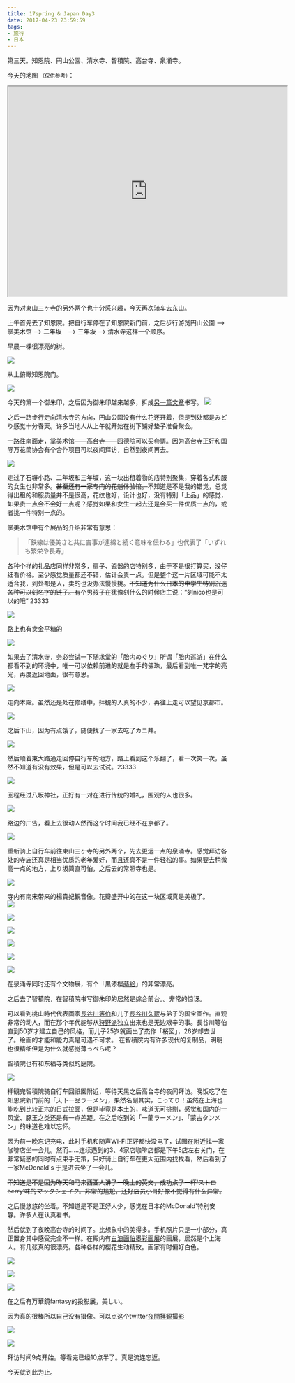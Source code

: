 ```yaml
---
title: 17spring & Japan Day3
date: 2017-04-23 23:59:59
tags: 
- 旅行
- 日本
---
```

 第三天。知恩院、円山公園、清水寺、智積院、高台寺、泉涌寺。  
 
  
今天的地图 `（仅供参考）`： 

<iframe src="https://www.google.com/maps/d/u/0/embed?mid=1gMdLjEidkK5Abzh-WGDNPddJUuA" width="640" height="480"></iframe>

因为对東山三ヶ寺的另外两个也十分感兴趣，今天再次骑车去东山。  

上午首先去了知恩院。把自行车停在了知恩院新门前，之后步行游览円山公園 ——> 掌美术馆 ——>  二年坂　——> 三年坂 ——> 清水寺这样一个顺序。

早晨一棵很漂亮的树。  

<a data-flickr-embed="true"  href="https://www.flickr.com/gp/148985391@N02/25J674" title="IMG_7681">![](https://c1.staticflickr.com/5/4190/33580496064_e77b6e40ba_k.jpg)</a>

从上俯瞰知恩院门。  

<a data-flickr-embed="true"  href="https://www.flickr.com/gp/148985391@N02/C7T5Y9" title="IMG_7687">![](https://c1.staticflickr.com/5/4178/34422557825_8ea4e8dcbd_k.jpg)</a>

今天的第一个御朱印，之后因为御朱印越来越多，拆成[另一篇文章]()书写。
<a data-flickr-embed="true"  href="https://www.flickr.com/gp/148985391@N02/9dniUU" title="IMG_9844">![](https://c1.staticflickr.com/5/4184/33580797374_820985173a_k.jpg)</a>

之后一路步行走向清水寺的方向，円山公園没有什么花还开着，但是到处都是みどり感觉十分春天。许多当地人从上午就开始在树下铺好垫子准备聚会。

一路往南面走，掌美术馆——高台寺——园德院可以买套票。因为高台寺正好和国际万花筒协会有个合作项目可以夜间拜访，自然到夜间再去。

<a data-flickr-embed="true"  href="https://www.flickr.com/gp/148985391@N02/PpfRV2" title="2017spring_n">![](https://c1.staticflickr.com/5/4175/33614418193_2a74271e8d.jpg)</a>


走过了石塀小路、二年坂和三年坂，这一块出租着物的店特别聚集，穿着各式和服的女生也非常多。<del>甚至还有一家专门的花魁体验馆。</del>不知道是不是我的错觉，总觉得出租的和服质量并不是很高，花纹也好，设计也好，没有特别「上品」的感觉，如果贵一点会不会好一点呢？感觉如果和女生一起去还是会买一件优质一点的，或者挑一件特别一点的。

掌美术馆中有个展品的介绍非常有意思：  

>「鉄線は優美さと共に吉事が連綿と続く意味を伝わる」也代表了「いずれも繁栄や長寿」

各种个样的礼品店同样非常多，扇子、瓷器的店特别多，由于不是很打算买，没仔细看价格。至少感觉质量都还不错，估计会贵一点。但是整个这一片区域可能不太适合我，到处都是人，卖的也没办法慢慢挑。<del>不知道为什么日本的中学生特别沉迷各种可以刻名字的链子。</del>有个男孩子在犹豫刻什么的时候店主说：“刻nico也是可以的哦” 23333

<a data-flickr-embed="true"  href="https://www.flickr.com/gp/148985391@N02/6K1V72" title="IMG_7697">![](https://c1.staticflickr.com/5/4190/34292027201_661003f7f9_k.jpg)</a>

路上也有卖金平糖的

<a data-flickr-embed="true"  href="https://www.flickr.com/gp/148985391@N02/XrKgkz" title="IMG_7813">![](https://c1.staticflickr.com/5/4174/33613924243_7cb90bd7f1_z.jpg)</a>

如果去了清水寺，务必尝试一下随求堂的「胎内めぐり」所谓「胎内巡游」在什么都看不到的环境中，唯一可以依赖前进的就是左手的佛珠，最后看到唯一梵字的亮光，再度返回地面，很有意思。

<a data-flickr-embed="true"  href="https://www.flickr.com/gp/148985391@N02/308x8p" title="IMG_7703">![](https://c1.staticflickr.com/5/4172/33580498914_4f80c5d2ae_k.jpg)</a>

走向本殿。虽然还是处在修缮中，拝観的人真的不少，再往上走可以望见京都市。

<a data-flickr-embed="true"  href="https://www.flickr.com/gp/148985391@N02/ed8689" title="IMG_7710">![](https://c1.staticflickr.com/5/4166/34423261435_86bc1ead60_k.jpg)</a>

之后下山，因为有点饿了，随便找了一家去吃了カニ丼。  
  
  
<a data-flickr-embed="true"  href="https://www.flickr.com/gp/148985391@N02/c6977q" title="IMG_7713">![](https://c1.staticflickr.com/3/2866/33580503374_22a3c201d5_k.jpg)</a>

然后顺着東大路通走回停自行车的地方，路上看到这个乐翻了，看一次笑一次，虽然不知道有没有效果，但是可以去试试。23333

<a data-flickr-embed="true"  href="https://www.flickr.com/gp/148985391@N02/9948Bf" title="IMG_7715">![](https://c1.staticflickr.com/3/2884/34380974346_b8afe2cda1_k.jpg)</a>

回程经过八坂神社，正好有一对在进行传统的婚礼，围观的人也很多。

<a data-flickr-embed="true"  href="https://www.flickr.com/gp/148985391@N02/79gJ60" title="IMG_7717">![](https://c1.staticflickr.com/5/4156/34037576230_5921125894_k.jpg)</a>

路边的广告，看上去很动人然而这个时间我已经不在京都了。  


<a data-flickr-embed="true"  href="https://www.flickr.com/gp/148985391@N02/0gt7f0" title="IMG_7719副本">![](https://c1.staticflickr.com/5/4192/34423379845_a9b4a57d3f_c.jpg)</a>

重新骑上自行车前往東山三ヶ寺的另外两个，先去更远一点的泉涌寺。感觉拜访各处的寺庙还真是相当优质的老年爱好，而且还真不是一件轻松的事。如果要去稍微高一点的地方，上り坂简直可怕，之后去的常照寺也是。


<a data-flickr-embed="true"  href="https://www.flickr.com/gp/148985391@N02/390gqz" title="IMG_7720">![](https://c1.staticflickr.com/5/4190/33580516264_51c8f98b8f_k.jpg)</a>

寺内有南宋带来的楊貴妃観音像。花瓣盛开中的在这一块区域真是美极了。  
<a data-flickr-embed="true"  href="https://www.flickr.com/gp/148985391@N02/t1UG18" title="IMG_7760">![](https://c1.staticflickr.com/5/4162/34291563491_debc93160e_k.jpg)</a>

<a data-flickr-embed="true"  href="https://www.flickr.com/gp/148985391@N02/686jip" title="IMG_7748">![](https://c1.staticflickr.com/5/4155/34380983706_7035b2d596_k.jpg)</a>

<a data-flickr-embed="true"  href="https://www.flickr.com/gp/148985391@N02/807107" title="IMG_7733">![](https://c1.staticflickr.com/5/4170/33580519174_fd653a28e5_k.jpg)</a>

<a data-flickr-embed="true"  href="https://www.flickr.com/gp/148985391@N02/5663q3" title="IMG_7756">![](https://c1.staticflickr.com/5/4166/34380996536_efd2015b86_k.jpg)</a>

<a data-flickr-embed="true"  href="https://www.flickr.com/gp/148985391@N02/7Zb774" title="IMG_7758">![](https://c1.staticflickr.com/5/4162/34381000196_a95a1a036e_k.jpg)</a>

<a data-flickr-embed="true"  href="https://www.flickr.com/gp/148985391@N02/8V8KkJ" title="IMG_7752">![](https://c1.staticflickr.com/5/4170/34291560061_01c4c852b0_k.jpg)</a>

在泉涌寺同时还有个文物展，有个「黒漆樱[蒔絵](https://ja.wikipedia.org/wiki/%E8%92%94%E7%B5%B5)」的非常漂亮。

之后去了智積院，在智積院书写御朱印的居然是综合前台。。非常的惊讶。

可以看到桃山時代代表画家[長谷川等伯](https://ja.wikipedia.org/wiki/%E9%95%B7%E8%B0%B7%E5%B7%9D%E7%AD%89%E4%BC%AF)和儿子[長谷川久蔵](https://ja.wikipedia.org/wiki/%E9%95%B7%E8%B0%B7%E5%B7%9D%E4%B9%85%E8%94%B5)与弟子的国宝画作。直观非常的动人，而在那个年代能够从[狩野派](https://zh.wikipedia.org/wiki/%E7%8B%A9%E9%87%8E%E6%B4%BE)独立出来也是无边艰辛的事。長谷川等伯直到50岁才建立自己的风格，而儿子25岁就画出了杰作「桜図」，26岁却去世了。绘画的才能和能力真是可遇不可求。
在智積院内有许多现代的复制品，明明也很精细但是为什么就感觉薄っぺら呢？  


智積院也有和东福寺类似的庭院。

<a data-flickr-embed="true"  href="https://www.flickr.com/gp/148985391@N02/Y6187T" title="IMG_7767">![](https://c1.staticflickr.com/5/4169/34291565931_0c9a343895_k.jpg)</a>
 
拝観完智積院骑自行车回祇園附近，等待天黑之后高台寺的夜间拜访。晚饭吃了在知恩院新门前的「天下一品ラーメン」，果然名副其实，こってり！虽然在上海也能吃到比较正宗的日式拉面，但是毕竟是本土的，味道无可挑剔，感觉和国内的一风堂、豚王之类还是有一点差距。在之后吃到的「一蘭ラーメン」、「蒙古タンメン」的味道也难以忘怀。

因为前一晚忘记充电，此时手机和随声Wi-Fi正好都快没电了，试图在附近找一家咖啡店坐一会儿。然而……连续遇到的3、4家店咖啡店都是下午5店左右关门，在非常疑惑的同时有点束手无策，只好骑上自行车在更大范围内找找看，然后看到了一家McDonald's 于是进去坐了一会儿。

<del>不知道是不是因为昨天和马来西亚人讲了一晚上的英文，成功点了一杯‘ストロberry’味的マックシェイク。非常的尴尬，还好店员小哥好像不觉得有什么异常。</del>　

之后慢悠悠的坐着。不知道是不是正好人少，感觉在日本的McDonald'特别安静。许多人在认真看书。

然后就到了夜晚高台寺的时间了。比想象中的美得多。手机照片只是一小部分，真正置身其中感受完全不一样。在殿内有[白浪画伯墨彩画展](http://hakurou.jp/)的画展，居然是个上海人。有几张真的很漂亮。各种各样的樱花生动精致。画家有时偏好白色。


<a data-flickr-embed="true"  href="https://www.flickr.com/gp/148985391@N02/8HN137" title="IMG_7774">![](https://c1.staticflickr.com/5/4194/34291566651_cc82205214_z.jpg)</a>

<a data-flickr-embed="true"  href="https://www.flickr.com/gp/148985391@N02/A97tZs" title="IMG_7783">![](https://c1.staticflickr.com/5/4190/34037593190_50c7046b27_z.jpg)</a>

<a data-flickr-embed="true"  href="https://www.flickr.com/gp/148985391@N02/7ny1h6" title="IMG_7785">![](https://c1.staticflickr.com/5/4161/34037594070_2dbe9108a2_z.jpg)</a>


在之后有万華鏡fantasy的投影展，美しい。

因为真的很棒所以自己没有摄像。可以点这个twitter[夜間拝観撮影](https://twitter.com/i/web/status/837309842448490496)

<a data-flickr-embed="true"  href="https://www.flickr.com/gp/148985391@N02/e58547" title="IMG_7788">![](https://c1.staticflickr.com/5/4181/33612325753_4254416507_z.jpg)</a>

<a data-flickr-embed="true"  href="https://www.flickr.com/gp/148985391@N02/M70jrL" title="IMG_7803">![](https://c1.staticflickr.com/5/4155/33612327043_a5e428ce6d_z.jpg)</a>

拜访时间9点开始。等看完已经10点半了。真是流连忘返。  

今天就到此为止。
 